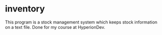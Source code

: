 # inventory
This program is a stock management system which keeps stock information on a text file.
Done for my course at HyperionDev.
